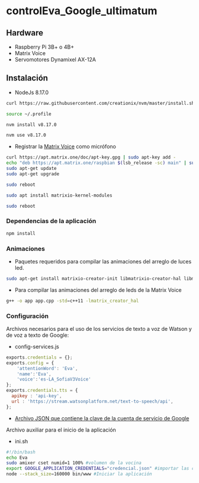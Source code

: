 # controlEva_Google_ultimatum

## Hardware
- Raspberry Pi 3B+ o 4B+
- Matrix Voice
- Servomotores Dynamixel AX-12A

## Instalación
- NodeJs 8.17.0
```bash
curl https://raw.githubusercontent.com/creationix/nvm/master/install.sh | bash
```
```bash
source ~/.profile
```
```bash
nvm install v8.17.0
```
```bash
nvm use v8.17.0
```
- Registrar la [Matrix Voice](https://matrix-io.github.io/matrix-documentation/matrix-voice/resources/microphone/) como micrófono

```bash
curl https://apt.matrix.one/doc/apt-key.gpg | sudo apt-key add -
echo "deb https://apt.matrix.one/raspbian $(lsb_release -sc) main" | sudo tee /etc/apt/sources.list.d/matrixlabs.list
sudo apt-get update
sudo apt-get upgrade
```

```bash
sudo reboot
```

```bash
sudo apt install matrixio-kernel-modules
```

```bash
sudo reboot
```

### Dependencias de la aplicación
```bash
npm install
```
<!--
### Librerías
 - Requerida para compilar la dependencia "speaker".
```bash
sudo apt-get install libasound2-dev
```
-->


### Animaciones
 - Paquetes requeridos para compilar las animaciones del arreglo de luces led.
```bash
sudo apt-get install matrixio-creator-init libmatrixio-creator-hal libmatrixio-creator-hal-dev
```
 - Para compilar las animaciones del arreglo de leds de la Matrix Voice
```bash
g++ -o app app.cpp -std=c++11 -lmatrix_creator_hal
```

### Configuración

Archivos necesarios para el uso de los servicios de texto a voz de Watson y de voz a texto de Google:

- config-services.js
```js
exports.credentials = {};
exports.config = {
	'attentionWord': 'Eva',
	'name':'Eva',
	'voice':'es-LA_SofiaV3Voice'
};
exports.credentials.tts = {
  apikey : 'api-key',
  url : 'https://stream.watsonplatform.net/text-to-speech/api',
};
```
 
 - [Archivo JSON que contiene la clave de la cuenta de servicio de Google](https://cloud.google.com/docs/authentication/getting-started)

Archivo auxiliar para el inicio de la aplicación 

- ini.sh

 ```bash
 #!/bin/bash
echo Eva
sudo amixer cset numid=1 100% #volumen de la vocina
export GOOGLE_APPLICATION_CREDENTIALS="credencial.json" #importar las credenciales de google
node --stack_size=160000 bin/www #Iniciar la aplicación
 ```
